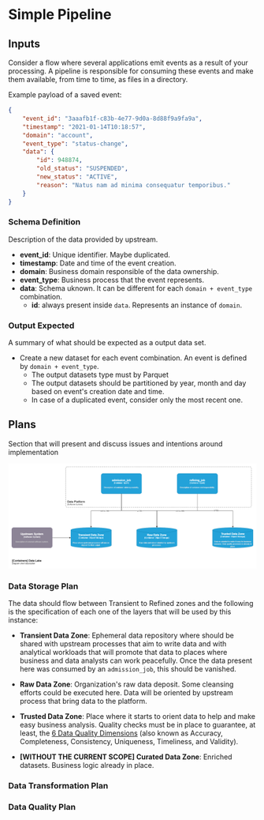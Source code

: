 # Simple Pipeline

## Inputs
Consider a flow where several applications emit events as a result of your
processing. A pipeline is responsible for consuming these events and
make them available, from time to time, as files in a directory.

Example payload of a saved event:
```json
{
    "event_id": "3aaafb1f-c83b-4e77-9d0a-8d88f9a9fa9a",
    "timestamp": "2021-01-14T10:18:57",
    "domain": "account",
    "event_type": "status-change",
    "data": {
        "id": 948874,
        "old_status": "SUSPENDED",
        "new_status": "ACTIVE",
        "reason": "Natus nam ad minima consequatur temporibus."
    }
}
```

### Schema Definition
Description of the data provided by upstream.

- **event_id**: Unique identifier. Maybe duplicated.
- **timestamp**: Date and time of the event creation.
- **domain**: Business domain responsible of the data ownership.
- **event_type**: Business process that the event represents.
- **data**: Schema uknown. It can be different for each `domain + event_type` combination. 
  - **id**: always present inside `data`. Represents an instance of `domain`.

### Output Expected
A summary of what should be expected as a output data set.

- Create a new dataset for each event combination. An event is defined by `domain + event_type`.
  - The output datasets type must by Parquet
  - The output datasets should be partitioned by year, month and day based on event's creation date and time.
  - In case of a duplicated event, consider only the most recent one. 


## Plans
Section that will present and discuss issues and intentions around implementation

![](docs/containers_data_lake.png)

### Data Storage Plan
The data should flow between Transient to Refined zones and the following is the specification of each one 
of the layers that will be used by this instance:

- **Transient Data Zone**: Ephemeral data repository where should be shared with upstream processes that aim to write data and with analytical workloads that will promote that data to places where business and data analysts can work peacefully. Once the data present here was consumed by an `admission_job`, this should be vanished.
  
- **Raw Data Zone**: Organization's raw data deposit. Some cleansing efforts could be executed here. Data will be oriented by upstream process that bring data to the platform.

- **Trusted Data Zone**: Place where it starts to orient data to help and make easy business analysis. Quality checks must be in place to guarantee, at least, the [6 Data Quality Dimensions](https://www.google.com/search?q=6+data+quality+dimensions) (also known as Accuracy, Completeness, Consistency, Uniqueness, Timeliness, and Validity).

- **[WITHOUT THE CURRENT SCOPE] Curated Data Zone**: Enriched datasets. Business logic already in place. 

### Data Transformation Plan


### Data Quality Plan